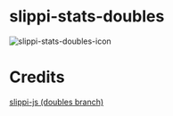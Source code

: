 ﻿# slippi-stats-doubles
![slippi-stats-doubles-icon](https://github.com/buddyboom/slippi-stats-doubles/assets/167653477/c1a5e07e-8e96-4cb5-8a24-a40dd96106c8)

# Credits
[slippi-js (doubles branch)](https://github.com/project-slippi/slippi-js/tree/feat/doubles)
